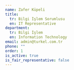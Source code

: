 ```yaml
---
name: Zafer Küpeli
title:
  tr: Bilgi İşlem Sorumlusu
  en: IT Representative
department:
  tr: Bilgi İşlem
  en: Information Technology
email: admin@turkel.com.tr
phone: ""
order: 1
is_active: true
is_fair_representative: false
---
```

